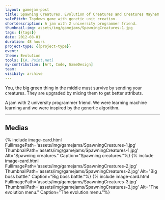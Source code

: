 ```yaml
---
layout: gamejam-post
title: Spawning Creatures, Evolution of Creatures and Creatures Mayhem
salePitch: Topdown game with genetic unit creation.
shortdescription: A jam with 2 university programmer friend.
thumbnail-img: assets/img/gamejams/SpawningCreatures-1.jpg
tags: {{tags}}
date: 2012-08-01
duration: 48 hours
project-type: {{project-type}}
event: 
theme: Evolution
tools: [C#, Paint.net]
my-contribution: [Art, Code, GameDesign]
team: 
visibily: archive
---
```


You, the big green thing in the middle must survive by sending your creatures. They are upgraded by mixing them to get better attributs.

A jam with 2 university programmer friend. We were learning machine learning and we were inspired by the genertic algorithm.

***
## Medias

<div class="row">
{% include image-card.html FullImagePath='assets/img/gamejams/SpawningCreatures-1.jpg' ThumbnailPath='assets/img/gamejams/SpawningCreatures-1.jpg' Alt="Spawning creatures." Caption="Spawning creatures."%}
{% include image-card.html FullImagePath='assets/img/gamejams/SpawningCreatures-2.jpg' ThumbnailPath='assets/img/gamejams/SpawningCreatures-2.jpg' Alt="Big boss battle." Caption="Big boss battle."%}
{% include image-card.html FullImagePath='assets/img/gamejams/SpawningCreatures-3.jpg' ThumbnailPath='assets/img/gamejams/SpawningCreatures-3.jpg' Alt="The evolution menu." Caption="The evolution menu."%}
</div>